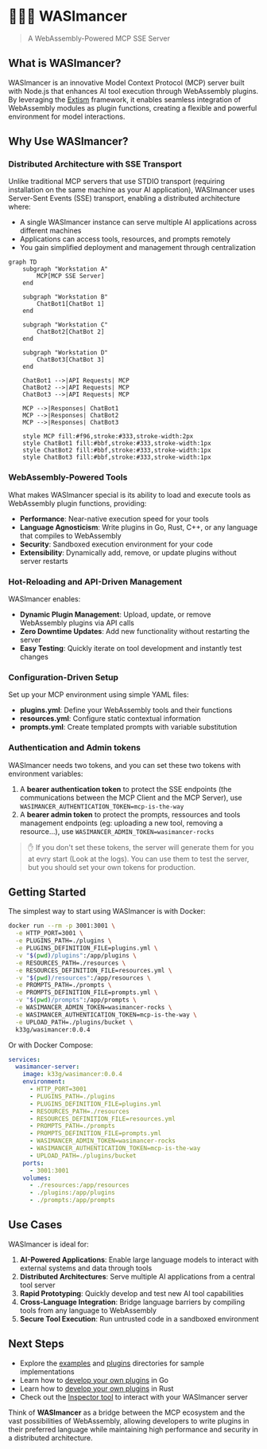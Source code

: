 # 🧙🏻‍♂️ WASImancer
> A WebAssembly-Powered MCP SSE Server

## What is WASImancer?

WASImancer is an innovative Model Context Protocol (MCP) server built with Node.js that enhances AI tool execution through WebAssembly plugins. By leveraging the [Extism](https://extism.org/) framework, it enables seamless integration of WebAssembly modules as plugin functions, creating a flexible and powerful environment for model interactions.

## Why Use WASImancer?

### Distributed Architecture with SSE Transport

Unlike traditional MCP servers that use STDIO transport (requiring installation on the same machine as your AI application), WASImancer uses Server-Sent Events (SSE) transport, enabling a distributed architecture where:

- A single WASImancer instance can serve multiple AI applications across different machines
- Applications can access tools, resources, and prompts remotely
- You gain simplified deployment and management through centralization


```mermaid
graph TD
    subgraph "Workstation A"
        MCP[MCP SSE Server]
    end
    
    subgraph "Workstation B"
        ChatBot1[ChatBot 1]
    end
    
    subgraph "Workstation C"
        ChatBot2[ChatBot 2]
    end
    
    subgraph "Workstation D"
        ChatBot3[ChatBot 3]
    end
    
    ChatBot1 -->|API Requests| MCP
    ChatBot2 -->|API Requests| MCP
    ChatBot3 -->|API Requests| MCP
    
    MCP -->|Responses| ChatBot1
    MCP -->|Responses| ChatBot2
    MCP -->|Responses| ChatBot3
    
    style MCP fill:#f96,stroke:#333,stroke-width:2px
    style ChatBot1 fill:#bbf,stroke:#333,stroke-width:1px
    style ChatBot2 fill:#bbf,stroke:#333,stroke-width:1px
    style ChatBot3 fill:#bbf,stroke:#333,stroke-width:1px
```

### WebAssembly-Powered Tools

What makes WASImancer special is its ability to load and execute tools as WebAssembly plugin functions, providing:

- **Performance**: Near-native execution speed for your tools
- **Language Agnosticism**: Write plugins in Go, Rust, C++, or any language that compiles to WebAssembly
- **Security**: Sandboxed execution environment for your code
- **Extensibility**: Dynamically add, remove, or update plugins without server restarts

### Hot-Reloading and API-Driven Management

WASImancer enables:

- **Dynamic Plugin Management**: Upload, update, or remove WebAssembly plugins via API calls
- **Zero Downtime Updates**: Add new functionality without restarting the server
- **Easy Testing**: Quickly iterate on tool development and instantly test changes

### Configuration-Driven Setup

Set up your MCP environment using simple YAML files:

- **plugins.yml**: Define your WebAssembly tools and their functions
- **resources.yml**: Configure static contextual information
- **prompts.yml**: Create templated prompts with variable substitution

### Authentication and Admin tokens

WASImancer needs two tokens, and you can set these two tokens with environment variables:

1. A **bearer authentication token** to protect the SSE endpoints (the communications between the MCP Client and the MCP Server), use `WASIMANCER_AUTHENTICATION_TOKEN=mcp-is-the-way`
2. A **bearer admin token** to protect the prompts, ressources and tools management endpoints (eg: uploading a new tool, removing a resource...), use `WASIMANCER_ADMIN_TOKEN=wasimancer-rocks`

> ✋ If you don't set these tokens, the server will generate them for you at evry start (Look at the logs). You can use them to test the server, but you should set your own tokens for production.

## Getting Started

The simplest way to start using WASImancer is with Docker:

```bash
docker run --rm -p 3001:3001 \
  -e HTTP_PORT=3001 \
  -e PLUGINS_PATH=./plugins \
  -e PLUGINS_DEFINITION_FILE=plugins.yml \
  -v "$(pwd)/plugins":/app/plugins \
  -e RESOURCES_PATH=./resources \
  -e RESOURCES_DEFINITION_FILE=resources.yml \
  -v "$(pwd)/resources":/app/resources \
  -e PROMPTS_PATH=./prompts \
  -e PROMPTS_DEFINITION_FILE=prompts.yml \
  -v "$(pwd)/prompts":/app/prompts \
  -e WASIMANCER_ADMIN_TOKEN=wasimancer-rocks \
  -e WASIMANCER_AUTHENTICATION_TOKEN=mcp-is-the-way \
  -e UPLOAD_PATH=./plugins/bucket \
  k33g/wasimancer:0.0.4 
```

Or with Docker Compose:

```yaml
services:  
  wasimancer-server:
    image: k33g/wasimancer:0.0.4
    environment:
      - HTTP_PORT=3001
      - PLUGINS_PATH=./plugins
      - PLUGINS_DEFINITION_FILE=plugins.yml
      - RESOURCES_PATH=./resources
      - RESOURCES_DEFINITION_FILE=resources.yml
      - PROMPTS_PATH=./prompts
      - PROMPTS_DEFINITION_FILE=prompts.yml
      - WASIMANCER_ADMIN_TOKEN=wasimancer-rocks
      - WASIMANCER_AUTHENTICATION_TOKEN=mcp-is-the-way
      - UPLOAD_PATH=./plugins/bucket
    ports:
      - 3001:3001
    volumes:
      - ./resources:/app/resources
      - ./plugins:/app/plugins
      - ./prompts:/app/prompts
```

## Use Cases

WASImancer is ideal for:

1. **AI-Powered Applications**: Enable large language models to interact with external systems and data through tools
2. **Distributed Architectures**: Serve multiple AI applications from a central tool server
3. **Rapid Prototyping**: Quickly develop and test new AI tool capabilities
4. **Cross-Language Integration**: Bridge language barriers by compiling tools from any language to WebAssembly
5. **Secure Tool Execution**: Run untrusted code in a sandboxed environment

## Next Steps

- Explore the [examples](https://github.com/sea-monkeys/WASImancer/tree/main/examples) and [plugins](https://github.com/sea-monkeys/WASImancer/tree/main/plugins) directories for sample implementations
- Learn how to [develop your own plugins](go-plugin-guide/) in Go
- Learn how to [develop your own plugins](rust-plugin-guide/) in Rust
- Check out the [Inspector tool](https://github.com/modelcontextprotocol/inspector) to interact with your WASImancer server

Think of **WASImancer** as a bridge between the MCP ecosystem and the vast possibilities of WebAssembly, allowing developers to write plugins in their preferred language while maintaining high performance and security in a distributed architecture.

